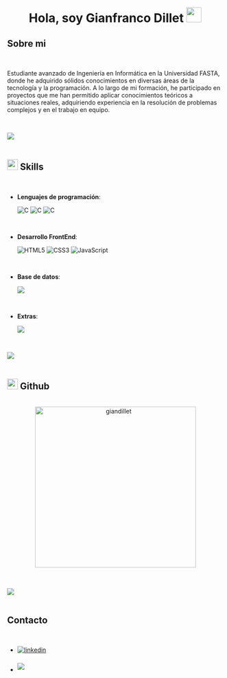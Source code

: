 <h1 align="center"><b> Hola, soy Gianfranco Dillet </b><img src="https://media.giphy.com/media/hvRJCLFzcasrR4ia7z/giphy.gif" width="35"></h1>

## <b> Sobre mi </b>

<br>

Estudiante avanzado de Ingeniería en Informática en la Universidad FASTA, donde he adquirido sólidos conocimientos en diversas áreas de la tecnología y la programación. A lo largo de mi formación, he participado en proyectos que me han permitido aplicar conocimientos teóricos a situaciones reales, adquiriendo experiencia en la resolución de problemas complejos y en el trabajo en equipo.

<br>

<img src="https://user-images.githubusercontent.com/73097560/115834477-dbab4500-a447-11eb-908a-139a6edaec5c.gif"><br><br>

## <img src="https://media2.giphy.com/media/QssGEmpkyEOhBCb7e1/giphy.gif?cid=ecf05e47a0n3gi1bfqntqmob8g9aid1oyj2wr3ds3mg700bl&rid=giphy.gif" width ="25"><b> Skills</b>
<br>

<p align="center">

- **Lenguajes de programación**:
    
    ![C](https://img.shields.io/badge/C%20-%232370ED.svg?style=for-the-badge&logo=c&logoColor=white)
  	![C](https://img.shields.io/badge/Java-ED8B00?style=for-the-badge&logo=openjdk&logoColor=white)
    ![C](https://img.shields.io/badge/PHP-777BB4?style=for-the-badge&logo=php&logoColor=white)
    

<br>   
    
- **Desarrollo FrontEnd**:

   ![HTML5](https://img.shields.io/badge/HTML5%20-%23E34F26.svg?style=for-the-badge&logo=html5&logoColor=white)
   ![CSS3](https://img.shields.io/badge/CSS%20-%231572B6.svg?style=for-the-badge&logo=css3&logoColor=white)
   ![JavaScript](https://img.shields.io/badge/JavaScript%20-%23F7DF1E.svg?style=for-the-badge&logo=javascript&logoColor=black)

<br>

- **Base de datos**:

    ![](https://img.shields.io/badge/MySQL-005C84?style=for-the-badge&logo=mysql&logoColor=white)
       

<br>

- **Extras**:

    ![](https://img.shields.io/badge/Microsoft_Office-D83B01?style=for-the-badge&logo=microsoft-office&logoColor=white)


</p>


<br>

<img src="https://user-images.githubusercontent.com/73097560/115834477-dbab4500-a447-11eb-908a-139a6edaec5c.gif"><br><br>


## <img src="https://media2.giphy.com/media/v1.Y2lkPTc5MGI3NjExZTM4Z2Zpa293cDkzN252cXhjejhxdmdtNWh6NjFvNXRzZTdicnB1eiZlcD12MV9pbnRlcm5hbF9naWZfYnlfaWQmY3Q9Zw/du3J3cXyzhj75IOgvA/giphy.webp" width ="25"><b> Github</b>


<br>

<div align="center">

<a href="https://github.com/giandillet/">
  <img src="https://github-readme-stats.vercel.app/api/top-langs?username=giandillet&show_icons=true&locale=en&layout=compact&line_height=20&title_color=7A7ADB&icon_color=2234AE&text_color=D3D3D3&bg_color=0,000000,130F40" width="375"  alt="giandillet"/>

</a>
</div>

<br>


<br>

<img src="https://user-images.githubusercontent.com/73097560/115834477-dbab4500-a447-11eb-908a-139a6edaec5c.gif"><br><br>

## <b> Contacto</b>
<br>
<div align='left'>

<ul>

<li>
<a href="https://www.linkedin.com/in/gianfrancodillet/" target="_blank">
<img src="https://img.shields.io/badge/linkedin:  gianfrancodillet-%2300acee.svg?color=405DE6&style=for-the-badge&logo=linkedin&logoColor=white" alt=linkedin style="margin-bottom: 5px;"/>
</a>
</li>

<br>


<li>
<a href="mailto:gianfrancodillet@gmail.com" target="_blank">
<img src="https://img.shields.io/badge/gmail:  gianfrancodillet-%23EA4335.svg?style=for-the-badge&logo=gmail&logoColor=white" t=mail style="margin-bottom: 5px;" />
</a>
</li>
	
</ul>
</div>

